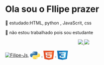 <h1> Ola sou o FIlipe prazer</h1>

<div>
   <p>📖 estudado:HTML, python , JavaScrit, css</p>
   <p>🔧 não estou trabalhado pois sou estudante</p>
</div>

<div align="center">
  <a href="https://github.com/FenrirCh">
    <img height="180em" src="https://github-readme-stats.vercel.app/api/top-langs/?username=FenrirCh&layout=compact&langs_count=7&theme=dark"/>
    <img height="180em" src="https://github-readme-stats.vercel.app/api?username=FenrirCh&show_icons=true&theme=dark&include_all_commits=true&count_private=true"/>
</div>
<br>
<div style="display: inline_block">
   <img align="center" alt="Filipe-Js" height="30" width="40" src="https://cdn.jsdelivr.net/gh/devicons/devicon/icons/javascript/javascript-original.svg" />
   <img align="center" alt="Filipe-Python" height="30" width="40" src="https://raw.githubusercontent.com/devicons/devicon/master/icons/python/python-original.svg">
   <img align="center" alt="Filipe-HTML" height="30" width="40" src="https://raw.githubusercontent.com/devicons/devicon/master/icons/html5/html5-original.svg">
   <img align="center" alt="Filipe-CSS" height="30" width="40" src="https://raw.githubusercontent.com/devicons/devicon/master/icons/css3/css3-original.svg">
</div>
